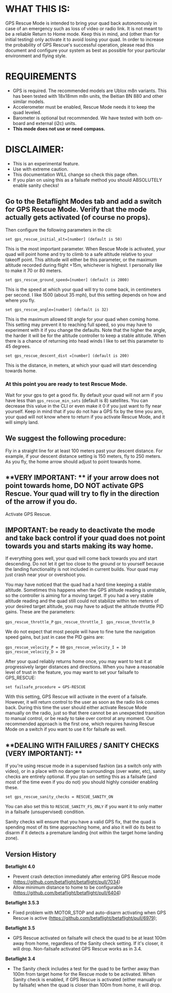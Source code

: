 # **WHAT THIS IS:**

GPS Rescue Mode is intended to bring your quad back autonomously in case of an emergency such as loss of video or radio link. It is not meant to be a reliable Return to Home mode. Keep this in mind, and (other than for initial testing) only activate it to avoid losing your quad. In order to increase the probability of GPS Rescue's successful operation, please read this document and configure your system as best as possible for your particular environment and flying style.

# **REQUIREMENTS**

* GPS is required. The recommended models are Ublox m8n variants. This has been tested with 18x18mm m8n units, the Beitian BN 880 and other similar models. 
* Accelerometer must be enabled, Rescue Mode needs it to keep the quad leveled.
* Barometer is optional but recommended. We have tested with both on-board and external (i2c) units.
* **This mode does not use or need compass.**

# **DISCLAIMER**: 
*  This is an experimental feature.
*  Use with extreme caution.
*  This documentation WILL change so check this page often. 
*  If you plan on using this as a failsafe method you should ABSOLUTELY enable sanity checks!

## Go to the Betaflight Modes tab and add a switch for GPS Rescue Mode. Verify that the mode actually gets activated (of course no props).

Then configure the following parameters in the cli:

`set gps_rescue_initial_alt=[number] (default is 50)`

This is the most important parameter. When Rescue Mode is activated, your quad will point home and try to climb to a safe altitude relative to your takeoff point. This altitude will either be this parameter, or the maximum altitude recorded during flight +15m, whichever is highest. I personally like to make it 70 or 80 meters.

`set gps_rescue_ground_speed=[number] (default is 2000)`

This is the speed at which your quad will try to come back, in centimeters per second. I like 1500 (about 35 mph), but this setting depends on how and where you fly.

`set gps_rescue_angle=[number] (default is 32)`

This is the maximum allowed tilt angle for your quad when coming home. This setting may prevent it to reaching full speed, so you may have to experiment with it if you change the defaults. Note that the higher the angle, the harder it will be for the altitude controller to keep a stable altitude. When there is a chance of returning into head winds I like to set this parameter to 45 degrees.

`set gps_rescue_descent_dist =[number] (default is 200)`

This is the distance, in meters, at which your quad will start descending towards home.

### At this point you are ready to test Rescue Mode. 
 Wait for your gps to get a good fix. 
 By default your quad will not arm if you have less than `gps_rescue_min_sats` (default is 8) satellites. 
You can decrease this value in the CLI or even make it 0 if you just want to fly near yourself. Keep in mind that if you do not hav a GPS fix by the time you arm, your quad will not know where to return if you activate Rescue Mode, and it will simply land.
## We suggest the following procedure:

Fly in a straight line for at least 100 meters past your descent distance. For example, if your descent distance setting is 150 meters, fly to 250 meters. As you fly, the home arrow should adjust to point towards home.

 ## **VERY IMPORTANT: **  if your arrow does not point towards home, **DO NOT** activate GPS Rescue. Your quad will try to fly in the direction of the arrow if you do.
Activate GPS Rescue. 

## **IMPORTANT**: be ready to deactivate the mode and take back control if your quad does not point towards you and starts making its way home.

If everything goes well, your quad will come back towards you and start descending. Do not let it get too close to the ground or to yourself because the landing functionality is not included in current builds. Your quad may just crash near your or overshoot you.

You may have noticed that the quad had a hard time keeping a stable altitude. Sometimes this happens when the GPS altitude reading is unstable, so the controller is aiming for a moving target. If you had a very stable altitude reading and the quad still could not stabilize within ten meters of your desired target altitude, you may have to adjust the altitude throttle PID gains. These are the parameters:

`gps_rescue_throttle_P`
`gps_rescue_throttle_I `
`gps_rescue_throttle_D`


We do not expect that most people will have to fine tune the navigation speed gains, but just in case the PID gains are:

`gps_rescue_velocity_P = 80`
`gps_rescue_velocity_I = 10`
`gps_rescue_velocity_D = 20`


After your quad reliably returns home once, you may want to test it at progressively larger distances and directions. When you have a reasonable level of trust in the feature, you may want to set your failsafe to GPS_RESCUE:

`set failsafe_procedure = GPS-RESCUE`

With this setting, GPS Rescue will activate in the event of a failsafe. However, it will return control to the user as soon as the radio link comes back. During this time the user should either activate Rescue Mode manually on the radio, just so that there cannot be an unexpected transition to manual control, or be ready to take over control at any moment. Our recommended approach is the first one, which requires having Rescue Mode on a switch if you want to use it for failsafe as well.

## **DEALING WITH FAILURES / SANITY CHECKS (VERY IMPORTANT): **

If you're using rescue mode in a supervised fashion (as a switch only with video), or in a place with no danger to surroundings (over water, etc), sanity checks are entirely optional.  If you plan on setting this as a failsafe (and most of the time even if you do not) you should highly consider enabling these.

`set gps_rescue_sanity_checks = RESCUE_SANITY_ON`

You can also set this to `RESCUE_SANITY_FS_ONLY` if you want it to only matter in a failsafe (unsupervised) condition.  

Sanity checks will ensure that you have a valid GPS fix, that the quad is spending most of its time approaching home, and also it will do its best to disarm if it detects a premature landing (not within the target home landing zone). 

## Version History
**Betaflight 4.0**
* Prevent crash detection immediately after entering GPS Rescue mode (https://github.com/betaflight/betaflight/pull/7034)
* Allow minimum distance to home to be configurable (https://github.com/betaflight/betaflight/pull/6404)

**Betaflight 3.5.3**
* Fixed problem with MOTOR_STOP and auto-disarm activating when GPS Rescue is active (https://github.com/betaflight/betaflight/pull/6979);

**Betaflight 3.5**
* GPS Rescue activated on failsafe will check the quad to be at least 100m away from home, regardless of the Sanity check setting. If it's closer, it will drop. Non-failsafe activated GPS Rescue works as in 3.4.

**Betaflight 3.4**
* The Sanity check includes a test for the quad to be farther away than 100m from target home for the Rescue mode to be activated. When Sanity check is enabled, if GPS Rescue is activated (either manually or by failsafe) when the quad is closer than 100m from home, it will drop.